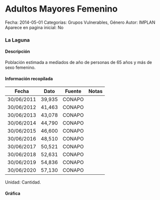 Adultos Mayores Femenino
=====

Fecha: 2014-05-01
Categorías: Grupos Vulnerables, Género
Autor: IMPLAN
Aparece en pagina inicial: No

### La Laguna

#### Descripción

Población estimada a mediados de año de personas de 65 años y más de sexo femenino.

<!-- break -->

#### Información recopilada

<table class="table table-hover table-bordered matriz">
  <thead>
    <tr><th>Fecha</th><th>Dato</th><th>Fuente</th><th>Notas</th></tr>
  </thead>
  <tbody>
    <tr><td class="centrado">30/06/2011</td><td class="derecha">39,935</td><td>CONAPO</td><td></td></tr>
    <tr><td class="centrado">30/06/2012</td><td class="derecha">41,463</td><td>CONAPO</td><td></td></tr>
    <tr><td class="centrado">30/06/2013</td><td class="derecha">43,078</td><td>CONAPO</td><td></td></tr>
    <tr><td class="centrado">30/06/2014</td><td class="derecha">44,790</td><td>CONAPO</td><td></td></tr>
    <tr><td class="centrado">30/06/2015</td><td class="derecha">46,600</td><td>CONAPO</td><td></td></tr>
    <tr><td class="centrado">30/06/2016</td><td class="derecha">48,510</td><td>CONAPO</td><td></td></tr>
    <tr><td class="centrado">30/06/2017</td><td class="derecha">50,521</td><td>CONAPO</td><td></td></tr>
    <tr><td class="centrado">30/06/2018</td><td class="derecha">52,631</td><td>CONAPO</td><td></td></tr>
    <tr><td class="centrado">30/06/2019</td><td class="derecha">54,836</td><td>CONAPO</td><td></td></tr>
    <tr><td class="centrado">30/06/2020</td><td class="derecha">57,130</td><td>CONAPO</td><td></td></tr>
  </tbody>
</table>

Unidad: Cantidad.

#### Gráfica

<div id="Morrisdiwdjqlj" class="grafica"></div>
  <script>
  new Morris.Line({
    element: 'Morrisdiwdjqlj',
    data: [
      { fecha: '2011-06-30', dato: 39935 },
      { fecha: '2012-06-30', dato: 41463 },
      { fecha: '2013-06-30', dato: 43078 },
      { fecha: '2014-06-30', dato: 44790 },
      { fecha: '2015-06-30', dato: 46600 },
      { fecha: '2016-06-30', dato: 48510 },
      { fecha: '2017-06-30', dato: 50521 },
      { fecha: '2018-06-30', dato: 52631 },
      { fecha: '2019-06-30', dato: 54836 },
      { fecha: '2020-06-30', dato: 57130 }
    ],
    xkey: 'fecha',
    ykeys: ['dato'],
    labels: ['Dato'],
    lineColors: ['#FF5B02'],
    xLabelFormat: function(d) {
      return d.getDate()+'/'+(d.getMonth()+1)+'/'+d.getFullYear();
    },
    dateFormat: function (ts) {
      var d = new Date(ts);
      return d.getDate() + '/' + (d.getMonth() + 1) + '/' + d.getFullYear();
    }
  });
  </script>
